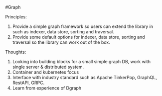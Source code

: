 #Graph

Principles:
1. Provide a simple graph framework so users can extend the library in such as indexer, data store, sorting and traversal.
2. Provide some default options for indexer, data store, sorting and traversal so the library can work out of the box.

Thoughts:
1. Looking into building blocks for a small simple graph DB, work with single server & distributed system.
2. Container and kubernetes focus
3. Interface with industry standard such as Apache TinkerPop, GraphQL, RestAPI, GRPC.
4. Learn from experience of Dgraph
